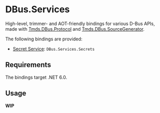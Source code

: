 # DBus.Services

High-level, trimmer- and AOT-friendly bindings for various D-Bus APIs, made with [Tmds.DBus.Protocol](https://github.com/tmds/Tmds.DBus) and [Tmds.DBus.SourceGenerator](https://github.com/affederaffe/Tmds.DBus.SourceGenerator).

The following bindings are provided:

- [Secret Service](https://specifications.freedesktop.org/secret-service/latest/): `DBus.Services.Secrets`

## Requirements

The bindings target .NET 6.0.

## Usage

**WIP**
